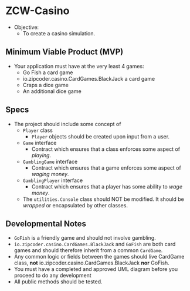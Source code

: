 # ZCW-Casino
* Objective:
  * To create a casino simulation.

## Minimum Viable Product (MVP)
* Your application must have at the very least 4 games:
  * Go Fish a card game
  * io.zipcoder.casino.CardGames.BlackJack a card game
  * Craps a dice game
  * An additional dice game

## Specs
* The project should include some concept of
  * `Player` class
    * `Player` objects should be created upon input from a user.
  * `Game` interface
    * Contract which ensures that a class enforces some aspect of _playing_.
  * `GamblingGame` interface
    * Contract which ensures that a game enforces some aspect of _waging money_.
  * `GamblingPlayer` interface
    * Contract which ensures that a player has some ability to _wage money_.
  * The `utilities.Console` class should NOT be modified. It should be _wrapped_ or encapsulated by other classes.
  
 

## Developmental Notes
* `GoFish` is a friendly game and should not involve gambling.
* `io.zipcoder.casino.CardGames.BlackJack` and `GoFish` are both card games and should therefore inherit from a common `CardGame`.
* Any common logic or fields between the games should live CardGame class, **not** io.zipcoder.casino.CardGames.BlackJack **nor** GoFish.
* You must have a completed and approved UML diagram before you proceed to do any development
* All public methods should be tested.

